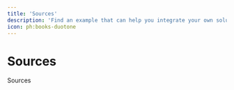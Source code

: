 ```yaml
---
title: 'Sources'
description: 'Find an example that can help you integrate your own solution.'
icon: ph:books-duotone
---
```


# Sources

Sources
